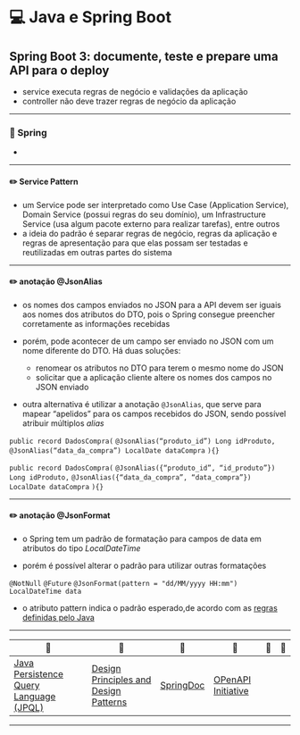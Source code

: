 # :computer: Java e Spring Boot

## Spring Boot 3: documente, teste e prepare uma API para o deploy

- service executa regras de negócio e validações da aplicação
- controller não deve trazer regras de negócio da aplicação

---

### :pencil: Spring

-

---

#### :pencil2: Service Pattern

- um Service pode ser interpretado como Use Case (Application Service), Domain Service (possui regras do seu domínio), um Infrastructure Service (usa algum pacote externo para realizar tarefas), entre outros
- a ideia do padrão é separar regras de negócio, regras da aplicação e regras de apresentação para que elas possam ser testadas e reutilizadas em outras partes do sistema

---

#### :pencil2: anotação @JsonAlias

- os nomes dos campos enviados no JSON para a API devem ser iguais aos nomes dos atributos do DTO, pois o Spring consegue preencher corretamente as informações recebidas

- porém, pode acontecer de um campo ser enviado no JSON com um nome diferente do DTO. Há duas soluções:
  - renomear os atributos no DTO para terem o mesmo nome do JSON
  - solicitar que a aplicação cliente altere os nomes dos campos no JSON enviado
- outra alternativa é utilizar a anotação `@JsonAlias`, que serve para mapear “apelidos” para os campos recebidos do JSON, sendo possível atribuir múltiplos _alias_

`public record DadosCompra(`
`@JsonAlias(“produto_id”) Long idProduto,`
`@JsonAlias(“data_da_compra”) LocalDate dataCompra`
`){}`

`public record DadosCompra(`
`@JsonAlias({“produto_id”, “id_produto”}) Long idProduto,`
`@JsonAlias({“data_da_compra”, “data_compra”}) LocalDate dataCompra`
`){}`

---

#### :pencil2: anotação @JsonFormat

- o Spring tem um padrão de formatação para campos de data  em atributos do tipo _LocalDateTime_

- porém é possível alterar o padrão para utilizar outras formatações

`@NotNull`
`@Future`
`@JsonFormat(pattern = "dd/MM/yyyy HH:mm")`
`LocalDateTime data`

- o atributo pattern indica o padrão esperado,de acordo com as [regras definidas pelo Java](https://docs.oracle.com/javase/7/docs/api/java/text/SimpleDateFormat.html)

---

| :link: | :link:|:link: | :link: |:link:| :link: |
|---|---|---|---|---|---|
| [Java Persistence Query Language (JPQL)](https://docs.oracle.com/javaee/6/tutorial/doc/bnbtg.html) | [Design Principles and Design Patterns](https://staff.cs.utu.fi/~jounsmed/doos_06/material/DesignPrinciplesAndPatterns.pdf) | [SpringDoc](https://springdoc.org/) | [OPenAPI Initiative](https://spec.openapis.org/oas/latest.html#openapi-specification) | | |

---
